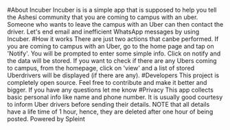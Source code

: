 #About Incuber
Incuber is is a simple app that is supposed to help you tell the Ashesi community that you are coming to campus with an uber. Someone who wants to leave the campus with an Uber can then contact the driver. Let's end email and inefficient WhatsApp messages by using Incuber.
#How it works
There are just two actions that canbe performed. If you are coming to campus with an Uber, go to the home page and tap on 'Notify'. You will be prompted to enter some simple info. Click on notify and the data will be stored.
If you want to check if there are any Ubers coming to campus, from the homepage, click on 'view' and a list of stored Uberdrivers will be displayed (if there are any).
#Developers
This project is completely open source. Feel free to contribute and make it better and bigger. If you have any questions let me know
#Privacy
This app collects basic personal info like name and phone number. It is usually good courtesy to inform Uber drivers before sending their details. NOTE that all details have a life time of 1 hour, hence, they are deleted after one hour of being posted.
Powered by Spleint
